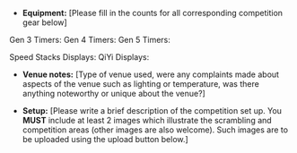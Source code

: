 * **Equipment:** [Please fill in the counts for all corresponding competition gear below]

Gen 3 Timers:
Gen 4 Timers:
Gen 5 Timers:

Speed Stacks Displays:
QiYi Displays:

* **Venue notes:** [Type of venue used, were any complaints made about aspects of the venue such as lighting or temperature, was there anything noteworthy or unique about the venue?]

* **Setup:** [Please write a brief description of the competition set up. You **MUST** include at least 2 images which illustrate the scrambling and competition areas (other images are also welcome). Such images are to be uploaded using the upload button below.]
